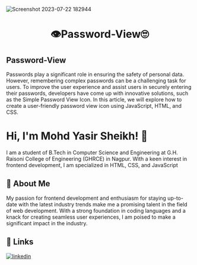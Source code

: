 ![Screenshot 2023-07-22 182944](https://github.com/mohdyasir5155/Password-View/assets/131906472/2941eae9-3c90-47ad-bfec-2baaa75e126f)

<h1 align=center>👁️Password-View🙄</h1>


## Password-View

Passwords play a significant role in ensuring the safety of personal data. However, remembering complex passwords can be a challenging task for users. To improve the user experience and assist users in securely entering their passwords, developers have come up with innovative solutions, such as the Simple Password View Icon. In this article, we will explore how to create a user-friendly password view icon using JavaScript, HTML, and CSS.

# Hi, I'm Mohd Yasir Sheikh! 👋

I am a student of B.Tech in Computer Science and Engineering at G.H. Raisoni College of Engineering (GHRCE) in Nagpur. With a keen interest in frontend development, I am specialized in HTML, CSS, and JavaScript

## 🚀 About Me

My passion for frontend development and enthusiasm for staying up-to-date with the latest industry trends make me a promising talent in the field of web development. With a strong foundation in coding languages and a knack for creating seamless user experiences, I am poised to make a significant impact in the industry.

## 🔗 Links

[![linkedin](https://img.shields.io/badge/linkedin-0A66C2?style=for-the-badge&logo=linkedin&logoColor=white)](https://www.linkedin.com/in/mohd-sheikh-35aab2274/)
